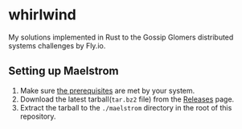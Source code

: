 # whirlwind

My solutions implemented in Rust to the Gossip Glomers distributed systems challenges by Fly.io.

## Setting up Maelstrom

1. Make sure [the prerequisites](https://github.com/jepsen-io/maelstrom/blob/main/doc/01-getting-ready/index.md#prerequisites) are met by your system.
2. Download the latest tarball(`tar.bz2` file) from the [Releases](https://github.com/jepsen-io/maelstrom/releases/latest) page.
3. Extract the tarball to the `./maelstrom` directory in the root of this repository.
